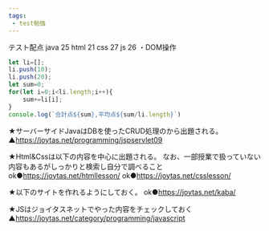 ```yaml
---
tags:
 - test勉強
---
```


テスト配点
java 25
html 21
css 27
js 26
・DOM操作

```javascript
let li=[];
li.push(10);
li.push(20);
let sum=0;
for(let i=0;i<li.length;i++){
    sum+=li[i];
}
console.log(`合計点${sum},平均点${sum/li.length}`)

```


★サーバーサイドJavaはDBを使ったCRUD処理のから出題される。
▲https://joytas.net/programming/jspservlet09

★Html&Cssは以下の内容を中心に出題される。
なお、一部授業で扱っていない内容もあるがしっかりと検索し自分で調べること
ok●https://joytas.net/htmllesson/
ok●https://joytas.net/csslesson/

★以下のサイトを作れるようにしておく。
ok●https://joytas.net/kaba/

★JSはジョイタスネットでやった内容をチェックしておく
▲https://joytas.net/category/programming/javascript
